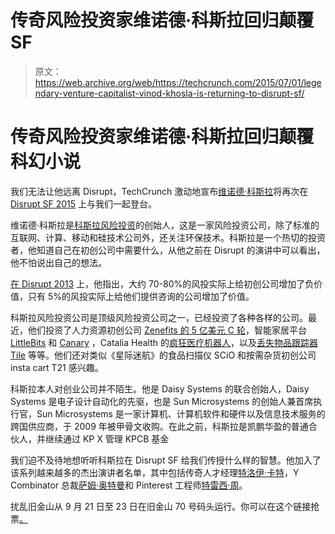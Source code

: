 # 传奇风险投资家维诺德·科斯拉回归颠覆 SF 

> 原文：<https://web.archive.org/web/https://techcrunch.com/2015/07/01/legendary-venture-capitalist-vinod-khosla-is-returning-to-disrupt-sf/>

# 传奇风险投资家维诺德·科斯拉回归颠覆科幻小说

我们无法让他远离 Disrupt，TechCrunch 激动地宣布[维诺德·科斯拉](https://web.archive.org/web/20220928001130/http://www.crunchbase.com/person/vinod-khosla)将再次在 [Disrupt SF 2015](https://web.archive.org/web/20220928001130/https://beta.techcrunch.com/events/disrupt-sf-2015/) 上与我们一起登台。

维诺德·科斯拉是[科斯拉风险投资](https://web.archive.org/web/20220928001130/http://www.crunchbase.com/organization/khosla-ventures)的创始人，这是一家风险投资公司，除了标准的互联网、计算、移动和硅技术公司外，还关注环保技术。科斯拉是一个热切的投资者，他知道自己在初创公司中需要什么，从他之前在 Disrupt 的演讲中可以看出，他不怕说出自己的想法。

[在 Disrupt 2013](https://web.archive.org/web/20220928001130/https://beta.techcrunch.com/2013/09/11/vinod-khosla/) 上，他指出，大约 70-80%的风投实际上给初创公司增加了负价值，只有 5%的风投实际上给他们提供咨询的公司增加了价值。

科斯拉风险投资公司是顶级风险投资公司之一，已经投资了各种各样的公司。最近，他们投资了人力资源初创公司 [Zenefits 的 5 亿美元 C 轮](https://web.archive.org/web/20220928001130/https://beta.techcrunch.com/2015/05/06/zenefits-rising-hrs-hottest-startup-just-raised-500-million-at-a-4-5-billion-valuation/)，智能家居平台 [LittleBits](https://web.archive.org/web/20220928001130/https://beta.techcrunch.com/2015/06/25/littlebits-raises-big-44-2-million-round/) 和 [Canary](https://web.archive.org/web/20220928001130/https://beta.techcrunch.com/2015/06/01/canary-series-b-30-million/#.38ijzy:4MWm) ，Catalia Health 的[疯狂医疗机器人](https://web.archive.org/web/20220928001130/https://beta.techcrunch.com/2015/06/12/catalia-health-gets-1-25-million-from-khosla-ventures-for-its-healthcare-robot/)，以及[丢失物品跟踪器 Tile](https://web.archive.org/web/20220928001130/https://beta.techcrunch.com/2015/06/12/catalia-health-gets-1-25-million-from-khosla-ventures-for-its-healthcare-robot/) 等等。他们还对类似《星际迷航》的食品扫描仪 SCiO 和按需杂货初创公司 insta cart T21 感兴趣。

科斯拉本人对创业公司并不陌生。他是 Daisy Systems 的联合创始人，Daisy Systems 是电子设计自动化的先驱，也是 Sun Microsystems 的创始人兼首席执行官，Sun Microsystems 是一家计算机、计算机软件和硬件以及信息技术服务的跨国供应商，于 2009 年被甲骨文收购。在此之前，科斯拉是凯鹏华盈的普通合伙人，并继续通过 KP X 管理 KPCB 基金

我们迫不及待地想听听科斯拉在 Disrupt SF 给我们传授什么样的智慧。他加入了该系列越来越多的杰出演讲者名单，其中包括传奇人才经理[特洛伊·卡特](https://web.archive.org/web/20220928001130/https://beta.techcrunch.com/2015/06/19/legendary-talent-manager-troy-carter-to-speak-at-disrupt-sf/)，Y Combinator 总裁[萨姆·奥特曼](https://web.archive.org/web/20220928001130/https://beta.techcrunch.com/2015/06/25/y-combinator-president-sam-altman-to-take-the-stage-at-disrupt-sf-2015/)和 Pinterest 工程师[特雷西·周](https://web.archive.org/web/20220928001130/https://beta.techcrunch.com/2015/06/29/pinterests-tracy-chou-to-talk-diversity-at-disrupt-sf-2015/)。

扰乱旧金山从 9 月 21 日至 23 日在旧金山 70 号码头运行。你可以在这个链接抢票[。](https://web.archive.org/web/20220928001130/https://beta.techcrunch.com/events/disrupt-sf-2015/tickets/)